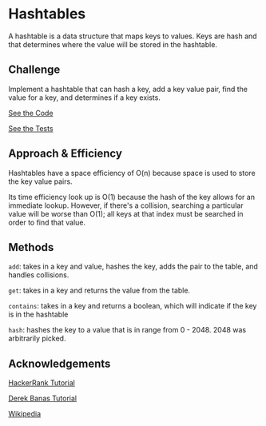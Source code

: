 # Hashtables
A hashtable is a data structure that maps keys to values.  Keys are hash and that determines where the value will be stored in the hashtable.

## Challenge
Implement a hashtable that can hash a key, add a key value pair, find the value for a key, and determines if a key exists.

[See the Code](src/main/java/hashtable/Hashtable.java)

[See the Tests](src/test/java/hashtable/HashtableTest.java)

## Approach & Efficiency
Hashtables have a space efficiency of O(n) because space is used to store the key value pairs. 

Its time efficiency look up is O(1) because the hash of the key allows for an immediate lookup.  However, if there's a collision, searching a particular value will be worse than O(1); all keys at that index must be searched in order to find that value.

## Methods
```add```: takes in a key and value, hashes the key, adds the pair to the table, and handles collisions.

```get```: takes in a key and returns the value from the table.

```contains```: takes in a key and returns a boolean, which will indicate if the key is in the hashtable

```hash```: hashes the key to a value that is in range from 0 - 2048.  2048 was arbitrarily picked. 

## Acknowledgements
[HackerRank Tutorial](https://www.youtube.com/watch?v=shs0KM3wKv8)

[Derek Banas Tutorial](https://www.youtube.com/watch?v=B4vqVDeERhI)

[Wikipedia](https://en.wikipedia.org/wiki/Hash_table)
